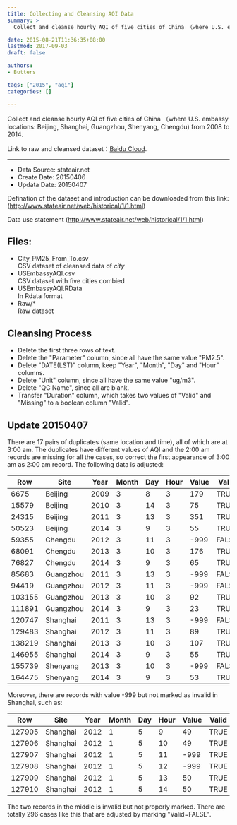 ```yaml
---
title: Collecting and Cleansing AQI Data
summary: >
  Collect and cleanse hourly AQI of five cities of China （where U.S. embassy locations: Beijing, Shanghai, Guangzhou, Shenyang, Chengdu) from 2008 to 2014.

date: 2015-08-21T11:36:35+08:00
lastmod: 2017-09-03
draft: false

authors:
- Butters

tags: ["2015", "aqi"]
categories: []

---
```



Collect and cleanse hourly AQI of five cities of China （where U.S. embassy locations: Beijing, Shanghai, Guangzhou, Shenyang, Chengdu) from 2008 to 2014.

Link to raw and cleansed dataset：[Baidu Cloud](http://pan.baidu.com/s/1i4vBkep).

----------------

- Data Source: stateair.net
- Create Date: 20150406
- Updata Date: 20150407

Defination of the dataset and introduction can be downloaded from this link: (http://www.stateair.net/web/historical/1/1.html)

Data use statement (http://www.stateair.net/web/historical/1/1.html)

## Files:

- City_PM25_From_To.csv  
  CSV dataset of cleansed data of _city_
- USEmbassyAQI.csv  
  CSV dataset with five cities combied
- USEmbassyAQI.RData  
  In Rdata format
- Raw/*  
  Raw dataset

## Cleansing Process

- Delete the first three rows of text.
- Delete the "Parameter" column, since all have the same value "PM2.5".
- Delete "DATE(LST)" column, keep "Year", "Month", "Day" and "Hour" columns.
- Delete "Unit" column, since all have the same value "ug/m3".
- Delete "QC Name", since all are blank.
- Transfer "Duration" column, which takes two values of "Valid" and "Missing" to a boolean column "Valid".

## Update 20150407

There are 17 pairs of duplicates (same location and time), all of which are at 3:00 am. The duplicates have different values of AQI and the 2:00 am records are missing for all the cases, so correct the first appearance of 3:00 am as 2:00 am record. The following data is adjusted: 

Row |	Site | Year | Month | Day | Hour | Value | Valid
----|------|------|-------|-----|------|-------|------
6675 | Beijing | 2009 | 3 | 8 | 3 | 179 | TRUE
15579 | Beijing | 2010 | 3 | 14 | 3 | 75 | TRUE
24315 | Beijing | 2011 | 3 | 13 | 3 | 351 | TRUE
50523 | Beijing | 2014 | 3 | 9 | 3 | 55 | TRUE
59355 | Chengdu | 2012 | 3 | 11 | 3 | -999 | FALSE
68091 | Chengdu | 2013 | 3 | 10 | 3 | 176 | TRUE
76827 | Chengdu | 2014 | 3 | 9 | 3 | 65 | TRUE
85683 | Guangzhou | 2011 | 3 | 13 | 3 | -999 | FALSE
94419 | Guangzhou | 2012 | 3 | 11 | 3 | -999 | FALSE
103155 | Guangzhou | 2013 | 3 | 10 | 3 | 92 | TRUE
111891 | Guangzhou | 2014 | 3 | 9 | 3 | 23 | TRUE
120747 | Shanghai | 2011 | 3 | 13 | 3 | -999 | FALSE
129483 | Shanghai | 2012 | 3 | 11 | 3 | 89 | TRUE
138219 | Shanghai | 2013 | 3 | 10 | 3 | 107 | TRUE
146955 | Shanghai | 2014 | 3 | 9 | 3 | 55 | TRUE
155739 | Shenyang | 2013 | 3 | 10 | 3 | -999 | FALSE
164475 | Shenyang | 2014 | 3 | 9 | 3 | 53 | TRUE

Moreover, there are records with value -999 but not marked as invalid in Shanghai, such as:

Row | Site | Year | Month | Day | Hour | Value | Valid
----|------|------|-------|-----|------|-------|------
127905 | Shanghai | 2012 | 1 | 5 | 9 | 49 | TRUE
127906 | Shanghai | 2012 | 1 | 5 | 10 | 49 | TRUE
127907 | Shanghai | 2012 | 1 | 5 | 11 | -999 | TRUE
127908 | Shanghai | 2012 | 1 | 5 | 12 | -999 | TRUE
127909 | Shanghai | 2012 | 1 | 5 | 13 | 50 | TRUE
127910 | Shanghai | 2012 | 1 | 5 | 14 | 50 | TRUE

The two records in the middle is invalid but not properly marked. There are totally 296 cases like this that are adjusted by marking "Valid=FALSE". 

